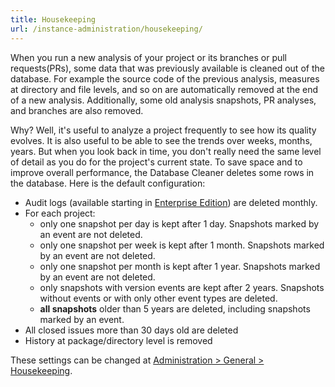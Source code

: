 ```yaml
---
title: Housekeeping
url: /instance-administration/housekeeping/
---
```


When you run a new analysis of your project or its branches or pull requests(PRs), some data that was previously available is cleaned out of the database. For example the source code of the previous analysis, measures at directory and file levels, and so on are automatically removed at the end of a new analysis. Additionally, some old analysis snapshots, PR analyses, and branches are also removed.

Why? Well, it's useful to analyze a project frequently to see how its quality evolves. It is also useful to be able to see the trends over weeks, months, years. But when you look back in time, you don't really need the same level of detail as you do for the project's current state. To save space and to improve overall performance, the Database Cleaner deletes some rows in the database. Here is the default configuration:

- Audit logs (available starting in [Enterprise Edition](https://redirect.sonarsource.com/editions/enterprise.html)) are deleted monthly.
- For each project:
  - only one snapshot per day is kept after 1 day. Snapshots marked by an event are not deleted.
  - only one snapshot per week is kept after 1 month. Snapshots marked by an event are not deleted.
  - only one snapshot per month is kept after 1 year. Snapshots marked by an event are not deleted.
  - only snapshots with version events are kept after 2 years. Snapshots without events or with only other event types are deleted.
  - **all snapshots** older than 5 years are deleted, including snapshots marked by an event. 
- All closed issues more than 30 days old are deleted
- History at package/directory level is removed

These settings can be changed at [Administration > General > Housekeeping](/#sonarqube-admin#/admin/settings?category=housekeeping).
